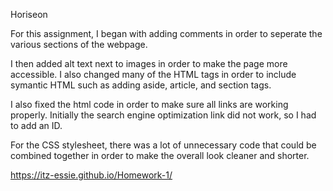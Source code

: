 Horiseon 

For this assignment, I began with adding comments in order to seperate the various sections of the webpage. 

I then added alt text next to images in order to make the page more accessible. I also changed many of the HTML tags in order to include symantic HTML such as adding aside, article, and section tags. 

I also fixed the html code in order to make sure all links are working properly. Initially the search engine optimization link did not work, so I had to add an ID. 

For the CSS stylesheet, there was a lot of unnecessary code that could be combined together in order to make the overall look cleaner and shorter. 


https://itz-essie.github.io/Homework-1/

